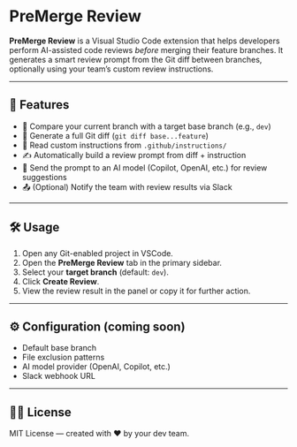 # PreMerge Review

**PreMerge Review** is a Visual Studio Code extension that helps developers perform AI-assisted code reviews _before_ merging their feature branches. It generates a smart review prompt from the Git diff between branches, optionally using your team’s custom review instructions.

---

## 🚀 Features

- 📍 Compare your current branch with a target base branch (e.g., `dev`)
- 🧾 Generate a full Git diff (`git diff base...feature`)
- 📘 Read custom instructions from `.github/instructions/`
- ✍️ Automatically build a review prompt from diff + instruction
- 🤖 Send the prompt to an AI model (Copilot, OpenAI, etc.) for review suggestions
- 📤 (Optional) Notify the team with review results via Slack

---

## 🛠️ Usage

1. Open any Git-enabled project in VSCode.
2. Open the **PreMerge Review** tab in the primary sidebar.
3. Select your **target branch** (default: `dev`).
4. Click **Create Review**.
5. View the review result in the panel or copy it for further action.

---

## ⚙️ Configuration (coming soon)

- Default base branch
- File exclusion patterns
- AI model provider (OpenAI, Copilot, etc.)
- Slack webhook URL

---

<!-- ## 📸 UI Preview

![PreMerge Review UI](./assets/preview.png)

--- -->
<!-- 
## 💡 Motivation

Modern teams are often too busy to review every commit thoroughly before merging. PreMerge Review helps automate and streamline the code review process — making it **faster**, **consistent**, and **smarter**, without waiting for a pull request.

--- -->

<!-- ## 📥 Installation

Search for `PreMerge Review` on the VSCode Marketplace  
or run:

```bash
ext install premerge-review -->

## 🧑‍💻 License

MIT License — created with ❤️ by your dev team.